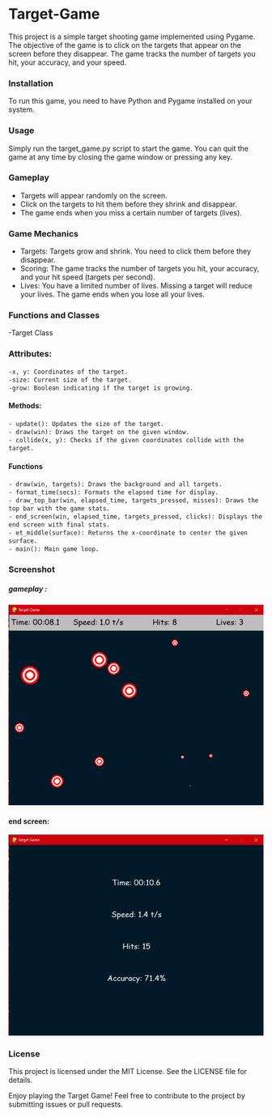 # Target-Game
This project is a simple target shooting game implemented using Pygame. The objective of the game is to click on the targets that appear on the screen before they disappear. The game tracks the number of targets you hit, your accuracy, and your speed.

### Installation
To run this game, you need to have Python and Pygame installed on your system.

### Usage
Simply run the target_game.py script to start the game. You can quit the game at any time by closing the game window or pressing any key.

### Gameplay
- Targets will appear randomly on the screen.
- Click on the targets to hit them before they shrink and disappear.
- The game ends when you miss a certain number of targets (lives).

### Game Mechanics
- Targets: Targets grow and shrink. You need to click them before they disappear.
- Scoring: The game tracks the number of targets you hit, your accuracy, and your hit speed (targets per second).
- Lives: You have a limited number of lives. Missing a target will reduce your lives. The game ends when you lose all your lives.
### Functions and Classes
-Target Class
  ### Attributes:
    -x, y: Coordinates of the target.
    -size: Current size of the target.
    -grow: Boolean indicating if the target is growing.
  #### Methods:
    - update(): Updates the size of the target.
    - draw(win): Draws the target on the given window.
    - collide(x, y): Checks if the given coordinates collide with the target.
  #### Functions
    - draw(win, targets): Draws the background and all targets.
    - format_time(secs): Formats the elapsed time for display.
    - draw_top_bar(win, elapsed_time, targets_pressed, misses): Draws the top bar with the game stats.
    - end_screen(win, elapsed_time, targets_pressed, clicks): Displays the end screen with final stats.
    - et_middle(surface): Returns the x-coordinate to center the given surface.
    - main(): Main game loop.

### Screenshot
##### gameplay :
![game](gameplay.png)
#### end screen:
![end](end-screen.png)
### License
This project is licensed under the MIT License. See the LICENSE file for details.

Enjoy playing the Target Game! Feel free to contribute to the project by submitting issues or pull requests.







